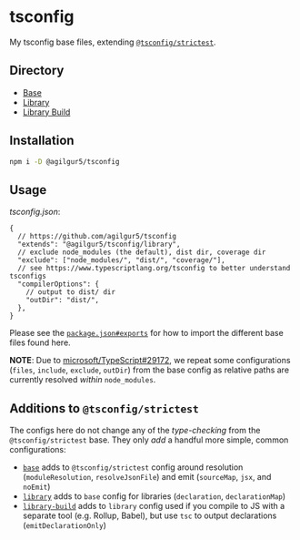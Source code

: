 # tsconfig

My tsconfig base files, extending [`@tsconfig/strictest`](https://github.com/tsconfig/bases).

## Directory

- [Base](src/tsconfig.json)
- [Library](src/tsconfig.library.json)
- [Library Build](src/tsconfig.library-build.json)

## Installation

```sh
npm i -D @agilgur5/tsconfig
```

## Usage

_tsconfig.json_:

```json5
{
  // https://github.com/agilgur5/tsconfig
  "extends": "@agilgur5/tsconfig/library",
  // exclude node_modules (the default), dist dir, coverage dir
  "exclude": ["node_modules/", "dist/", "coverage/"],
  // see https://www.typescriptlang.org/tsconfig to better understand tsconfigs
  "compilerOptions": {
    // output to dist/ dir
    "outDir": "dist/",
  },
}
```

Please see the [`package.json#exports`](package.json) for how to import the different base files found here.

**NOTE**: Due to [microsoft/TypeScript#29172](https://github.com/microsoft/TypeScript/issues/29172), we repeat some configurations (`files`, `include`, `exclude`, `outDir`) from the base config as relative paths are currently resolved _within_ `node_modules`.

## Additions to `@tsconfig/strictest`

The configs here do not change any of the _type-checking_ from the `@tsconfig/strictest` base. They only _add_ a handful more simple, common configurations:

- [`base`](src/tsconfig.json) adds to `@tsconfig/strictest` config around resolution (`moduleResolution`, `resolveJsonFile`) and emit (`sourceMap`, `jsx`, and `noEmit`)
- [`library`](src/tsconfig.library.json) adds to `base` config for libraries (`declaration`, `declarationMap`)
- [`library-build`](src/tsconfig.library-build.json) adds to `library` config used if you compile to JS with a separate tool (e.g. Rollup, Babel), but use `tsc` to output declarations (`emitDeclarationOnly`)
